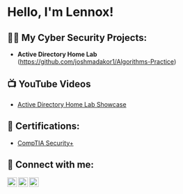 <h1>Hello, I'm Lennox! <br/>
<h2>👨‍💻 My Cyber Security Projects:</h2>

- <b>Active Directory Home Lab</b> (https://github.com/joshmadakor1/Algorithms-Practice)

<h2>📺 YouTube Videos</h2>

- [Active Directory Home Lab Showcase](https://www.youtube.com/channel/UCPVCO_tl4mvIWll8l9GqYYA/featured)

<h2> 📝 Certifications: </h2>

- [CompTIA Security+](https://www.credly.com/badges/75b9085d-af11-4e6f-a3d3-0a95057495ce/public_url)

<h2> 🤳 Connect with me:</h2>

[<img align="left" alt="JoshMadakor | YouTube" width="22px" src="https://cdn.jsdelivr.net/npm/simple-icons@v3/icons/youtube.svg" />][youtube]
[<img align="left" alt="JoshMadakor | Twitter" width="22px" src="https://cdn.jsdelivr.net/npm/simple-icons@v3/icons/twitter.svg" />][twitter]
[<img align="left" alt="JoshMadakor | LinkedIn" width="22px" src="https://cdn.jsdelivr.net/npm/simple-icons@v3/icons/linkedin.svg" />][linkedin]

[twitter]: https://twitter.com/CrockettLennox
[youtube]: https://www.youtube.com/channel/UCPVCO_tl4mvIWll8l9GqYYA/featured
[linkedin]: linkedin.com/in/lennox-crockett-412565171
